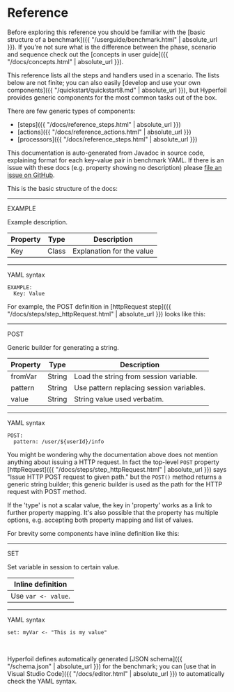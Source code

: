 # Reference

Before exploring this reference you should be familiar with the [basic structure of a benchmark]({{ "/userguide/benchmark.html" | absolute_url }}). If you're not sure what is the difference between the phase, scenario and sequence check out the [concepts in user guide]({{ "/docs/concepts.html" | absolute_url }}).

This reference lists all the steps and handlers used in a scenario. The lists below are not finite; you can also easily [develop and use your own components]({{ "/quickstart/quickstart8.md" | absolute_url }}), but Hyperfoil provides generic components for the most common tasks out of the box.

There are few generic types of components:
* [steps]({{ "/docs/reference_steps.html" | absolute_url }})
* [actions]({{ "/docs/reference_actions.html" | absolute_url }})
* [processors]({{ "/docs/reference_steps.html" | absolute_url }})

This documentation is auto-generated from Javadoc in source code, explaining format for each key-value pair in benchmark YAML. If there is an issue with these docs (e.g. property showing no description) please [file an issue on GitHub](https://github.com/Hyperfoil/Hyperfoil/issues/new).

This is the basic structure of the docs:

***
EXAMPLE

Example description.

| Property | Type  | Description |
| -------- | ----- | ------------|
| Key      | Class | Explanation for the value  |

***

YAML syntax
```
EXAMPLE:
  Key: Value
```

For example, the POST definition in [httpRequest step]({{ "/docs/steps/step_httpRequest.html" | absolute_url }}) looks like this:

***

POST

Generic builder for generating a string.

| Property | Type   | Description |
| -------- | ------ | ----------- |
| fromVar  | String | Load the string from session variable.  |
| pattern  | String | Use pattern replacing session variables.  |
| value    | String | String value used verbatim.  |

***

YAML syntax
```
POST:
  pattern: /user/${userId}/info
```

You might be wondering why the documentation above does not mention anything about issuing a HTTP request. In fact the top-level `POST` property [httpRequest]({{ "/docs/steps/step_httpRequest.html" | absolute_url }}) says "Issue HTTP POST request to given path." but the `POST()` method returns a generic string builder; this generic builder is used as the path for the HTTP request with POST method.

If the 'type' is not a scalar value, the key in 'property' works as a link to further property mapping. It's also possible that the property has multiple options, e.g. accepting both property mapping and list of values.

For brevity some components have inline definition like this:

***

SET

Set variable in session to certain value.

| Inline definition |
| ----------------- |
| Use <code>var &lt;- value</code>. |

***

YAML syntax
```
set: myVar <- "This is my value"
```
&nbsp;

Hyperfoil defines automatically generated [JSON schema]({{ "/schema.json" | absolute_url }}) for the benchmark; you can [use that in Visual Studio Code]({{ "/docs/editor.html" | absolute_url }}) to automatically check the YAML syntax.
